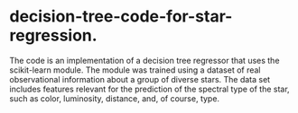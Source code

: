 # decision-tree-code-for-star-regression.
The code is an implementation of a decision tree regressor that uses the scikit-learn module. The module was trained using a dataset of real observational information about a group of diverse stars. The data set includes features relevant for the prediction of the spectral type of the star, such as color, luminosity, distance, and, of course, type. 

